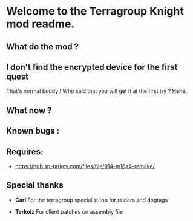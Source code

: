 # Welcome to the Terragroup Knight mod readme.

## What do the mod ?


## I don't find the encrypted device for the first quest
That's normal buddy ! Who said that you will get it at the first try ? Hehe.

## What now ?

## Known bugs :


## Requires:
* https://hub.sp-tarkov.com/files/file/914-m16a4-remake/

## Special thanks
* **Carl**
For the terragroup specialist top for raiders and dogtags

* **Terkoiz**
For client patches on assembly file